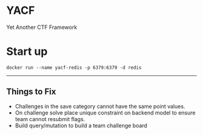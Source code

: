 # YACF
Yet Another CTF Framework


# Start up
```
docker run --name yacf-redis -p 6379:6379 -d redis

```

---
## Things to Fix
- Challenges in the save category cannot have the same point values.
- On challenge solve place unique constraint on backend model to ensure team cannot resubmit flags.
- Build query/mutation to build a team challenge board
 
